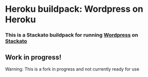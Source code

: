 # Heroku buildpack: Wordpress on Heroku

### This is a Stackato buildpack for running [Wordpress](http://wordpress.org) on [Stackato](http://www.activestate.com/stackato)

## Work in progress!

Warning: This is a fork in progress and not currently ready for use


